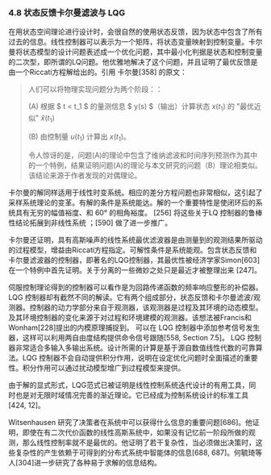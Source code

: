 ### 4.8 状态反馈卡尔曼滤波与 LQG

在用状态空间理论进行设计时，会很自然的使用状态反馈，因为状态中包含了所有过去的信息。线性控制器可以表示为一个矩阵，将状态变量映射到控制变量。卡尔曼将状态模型的设计问题表述成一个优化问题，其中最小化判据是状态和控制变量的二次型，即所谓的LQ问题。他优雅地解决了这个问题，并且证明了最优反馈是由一个Riccati方程解给出的。引用 卡尔曼[358] 的原文：

>人们可以将物理实现问题分为两个阶段：：
>
>(A) 根据 $ t < t_1 $ 的量测信息 $ y(s) $（输出）计算状态 $x(t_1)$ 的 "最优近似" $\hat{x}(t_1)$
>
>(B) 由控制量 $u(t_1)$ 计算出 $x(t_1)$。
>
>令人惊讶的是，问题(A)的理论中包含了维纳滤波和时间序列预测作为其中的一个特例，结果证明问题(A)的理论与本文研究的问题（B）理论相类似。该结论来源于作者发现的对偶理论。

卡尔曼的解同样适用于线性时变系统。相应的差分方程问题也非常相似，这引起了采样系统理论的变革。有解的条件是系统能达。解的一个重要特性是使闭环后的系统具有无穷的幅值裕度、和 60° 的相角裕度。 [256] 将这些关于LQ 控制器的鲁棒性结论拓展到非线性系统 ；[590] 做了进一步推广。

卡尔曼还证明，具有高斯噪声的线性系统最优滤波器是由测量到的观测结果所驱动的过程模型，增益由Riccati方程指定。可解性条件是系统能观。包含状态反馈和卡尔曼滤波器的控制器，即著名的LQG控制器，其最优性被经济学家Simon[603]在一个特例中首先证明。关于分离的一些微妙之处只是最近才被整理出来 [247]。

伺服控制理论得到的控制器可以看作是为回路传递函数的频率响应整形的补偿器。LQG 控制器却有截然不同的解读。它有两个组成部分，状态反馈和卡尔曼滤波/观测器。控制器的动力学部分来自于观测器，该观测器是过程及其环境的动态模型。及其环境控制器的变化来源于对过程和环境建模的观测器。该想法被Francis和 Wonham[228]提出的内模原理捕捉到。 可以在 LQG 控制器中添加参考信号发生器，这样可以利用两自由度结构提供命令信号跟随[558, Section 7.5]。 LQG 控制器非常适合多输入多输出系统。设计所需的计算是基于源自数值线性代数的可靠算法。LQG 控制器不会自动提供积分作用，说明在设定优化问题时全面描述的重要性。积分作用可以通过扰动模型增广到过程模型来提供。

由于解的显式形式，LQG范式已被证明是线性控制系统迭代设计的有用工具，同时也是对无限时域情况完善的渐近理论。它已经成为控制系统设计的标准工具[424, 12]。

Witsenhausen 研究了决策者在系统中可以获得什么信息的重要问题[686]。他证明，即使在有二次代价函数的线性高斯系统中，如果没有记忆前一阶段所做的观测，那么线性控制率就不是最优的。他证明了若干复杂性，当必须做出决策时，这些复杂性的产生依赖于可得到的分布式系统中智能体的信息[688, 687]。何毓琦等人[304]进一步研究了各种易于求解的信息结构。
